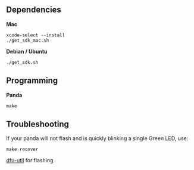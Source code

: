 Dependencies
--------

**Mac**

```
xcode-select --install
./get_sdk_mac.sh
```

**Debian / Ubuntu**

```
./get_sdk.sh
```


Programming
----

**Panda**

```
make
```

Troubleshooting
----

If your panda will not flash and is quickly blinking a single Green LED, use:
```
make recover
```


[dfu-util](http://github.com/dsigma/dfu-util.git) for flashing
